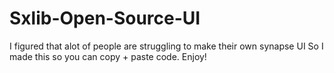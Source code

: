 # Sxlib-Open-Source-UI
I figured that alot of people are struggling to make their own synapse UI So I made this so you can copy + paste code. Enjoy!
